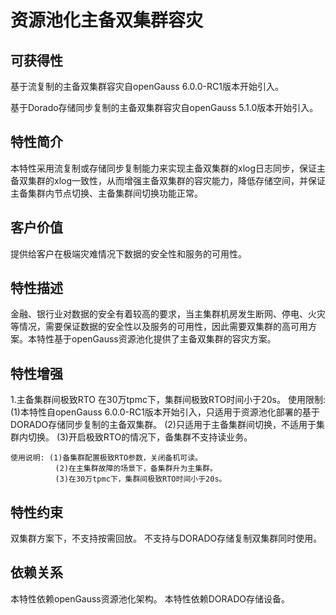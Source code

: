 # 资源池化主备双集群容灾

## 可获得性

基于流复制的主备双集群容灾自openGauss 6.0.0-RC1版本开始引入。

基于Dorado存储同步复制的主备双集群容灾自openGauss 5.1.0版本开始引入。

## 特性简介

本特性采用流复制或存储同步复制能力来实现主备双集群的xlog日志同步，保证主备双集群的xlog一致性，从而增强主备双集群的容灾能力，降低存储空间，并保证主备集群内节点切换、主备集群间切换功能正常。

## 客户价值

提供给客户在极端灾难情况下数据的安全性和服务的可用性。

## 特性描述

金融、银行业对数据的安全有着较高的要求，当主集群机房发生断网、停电、火灾等情况，需要保证数据的安全性以及服务的可用性，因此需要双集群的高可用方案。本特性基于openGauss资源池化提供了主备双集群的容灾方案。


## 特性增强<a name="section1340684315478"></a>

1.主备集群间极致RTO
    在30万tpmc下，集群间极致RTO时间小于20s。
    使用限制: (1)本特性自openGauss 6.0.0-RC1版本开始引入，只适用于资源池化部署的基于DORADO存储同步复制的主备双集群。
              (2)只适用于主备集群间切换，不适用于集群内切换。
              (3)开启极致RTO的情况下，备集群不支持读业务。
    
    使用说明: (1)备集群配置极致RTO参数，关闭备机可读。
              (2)在主集群故障的场景下，备集群升为主集群。
              (3)在30万tpmc下，集群间极致RTO时间小于20s。

## 特性约束

双集群方案下，不支持按需回放。
不支持与DORADO存储复制双集群同时使用。

## 依赖关系

本特性依赖openGauss资源池化架构。
本特性依赖DORADO存储设备。



